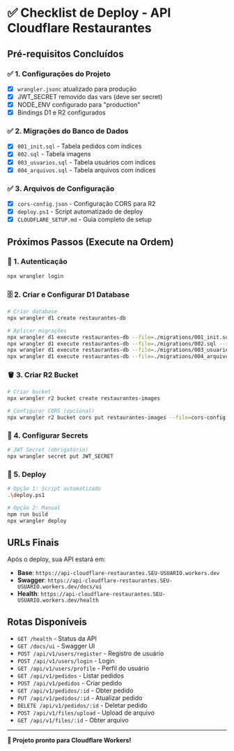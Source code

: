 # ✅ Checklist de Deploy - API Cloudflare Restaurantes

## Pré-requisitos Concluídos

### ✅ 1. Configurações do Projeto
- [x] `wrangler.jsonc` atualizado para produção
- [x] JWT_SECRET removido das vars (deve ser secret)
- [x] NODE_ENV configurado para "production"
- [x] Bindings D1 e R2 configurados

### ✅ 2. Migrações do Banco de Dados
- [x] `001_init.sql` - Tabela pedidos com índices
- [x] `002.sql` - Tabela imagens
- [x] `003_usuarios.sql` - Tabela usuários com índices
- [x] `004_arquivos.sql` - Tabela arquivos com índices

### ✅ 3. Arquivos de Configuração
- [x] `cors-config.json` - Configuração CORS para R2
- [x] `deploy.ps1` - Script automatizado de deploy
- [x] `CLOUDFLARE_SETUP.md` - Guia completo de setup

## Próximos Passos (Execute na Ordem)

### 🔐 1. Autenticação
```bash
npx wrangler login
```

### 🗄️ 2. Criar e Configurar D1 Database
```bash
# Criar database
npx wrangler d1 create restaurantes-db

# Aplicar migrações
npx wrangler d1 execute restaurantes-db --file=./migrations/001_init.sql --remote
npx wrangler d1 execute restaurantes-db --file=./migrations/002.sql --remote
npx wrangler d1 execute restaurantes-db --file=./migrations/003_usuarios.sql --remote
npx wrangler d1 execute restaurantes-db --file=./migrations/004_arquivos.sql --remote
```

### 🪣 3. Criar R2 Bucket
```bash
# Criar bucket
npx wrangler r2 bucket create restaurantes-images

# Configurar CORS (opcional)
npx wrangler r2 bucket cors put restaurantes-images --file=cors-config.json
```

### 🔑 4. Configurar Secrets
```bash
# JWT Secret (obrigatório)
npx wrangler secret put JWT_SECRET
```

### 🚀 5. Deploy
```bash
# Opção 1: Script automatizado
.\deploy.ps1

# Opção 2: Manual
npm run build
npx wrangler deploy
```

## URLs Finais
Após o deploy, sua API estará em:
- **Base**: `https://api-cloudflare-restaurantes.SEU-USUARIO.workers.dev`
- **Swagger**: `https://api-cloudflare-restaurantes.SEU-USUARIO.workers.dev/docs/ui`
- **Health**: `https://api-cloudflare-restaurantes.SEU-USUARIO.workers.dev/health`

## Rotas Disponíveis
- `GET /health` - Status da API
- `GET /docs/ui` - Swagger UI
- `POST /api/v1/users/register` - Registro de usuário
- `POST /api/v1/users/login` - Login
- `GET /api/v1/users/profile` - Perfil do usuário
- `GET /api/v1/pedidos` - Listar pedidos
- `POST /api/v1/pedidos` - Criar pedido
- `GET /api/v1/pedidos/:id` - Obter pedido
- `PUT /api/v1/pedidos/:id` - Atualizar pedido
- `DELETE /api/v1/pedidos/:id` - Deletar pedido
- `POST /api/v1/files/upload` - Upload de arquivo
- `GET /api/v1/files/:id` - Obter arquivo

---

**🎉 Projeto pronto para Cloudflare Workers!**
